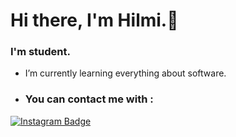 ### <h1>Hi there, I'm Hilmi.👋 </h1> 

<h3> I'm student. </h3>

-  I’m currently learning everything about software.
-  <h3>You can contact me with :</h3>
[![Instagram Badge](https://img.shields.io/badge/-Instagram-C13584?style=flat-quare&labelColor=C13584&logo=instagram&logoColor=white&link=link)](https://www.instagram.com/hilmi.klvyz/)

